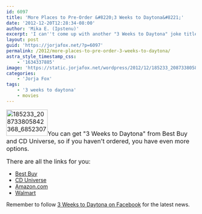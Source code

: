 ```yaml
---
id: 6097
title: 'More Places to Pre-Order &#8220;3 Weeks to Daytona&#8221;'
date: '2012-12-20T12:28:34-08:00'
author: 'Mika E. (Ipstenu)'
excerpt: 'I can''t come up with another "3 Weeks to Daytona" joke title, sorry.'
layout: post
guid: 'https://jorjafox.net/?p=6097'
permalink: /2012/more-places-to-pre-order-3-weeks-to-daytona/
astra_style_timestamp_css:
    - '1634337885'
image: 'https://static.jorjafox.net/wordpress/2012/12/185233_208733805842368_6852307_n.jpg'
categories:
    - 'Jorja Fox'
tags:
    - '3 weeks to daytona'
    - movies
---
```


<span style="font-size: medium;"><span style="font-size: medium;"><a href="//static.jorjafox.net/wordpress/2012/12/185233_208733805842368_6852307_n.jpg"><img class="alignleft size-thumbnail wp-image-6098" alt="185233_208733805842368_6852307_n" src="//static.jorjafox.net/wordpress/2012/12/185233_208733805842368_6852307_n-110x70.jpg" width="110" height="70" /></a>You can get "3 Weeks to Daytona" from Best Buy and CD Universe, so if you haven't ordered, you have even more options.</span></span>

<span style="font-size: medium;"><span style="font-size: medium;">There are all the links for you:</span></span>
<ul>
	<li><a href="http://www.bestbuy.com/site/3+Weeks+To+Daytona+-+Widescreen+-+DVD/20830453.p?id=2630130&amp;skuId=20830453">Best Buy</a></li>
	<li><a href="http://www.cduniverse.com/productinfo.asp?pid=8863895">CD Universe</a></li>
	<li><a href="http://www.amazon.com/3-Weeks-Daytona-Scott-Cohen/dp/B00A4Y628Q/ref=lh_ni_t">Amazon.com</a></li>
	<li><a href="http://www.walmart.com/ip/22373462">Walmart</a></li>
</ul>
Remember to follow <a href="https://www.facebook.com/3WeeksToDaytona">3 Weeks to Daytona on Facebook</a> for the latest news.